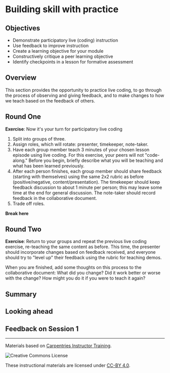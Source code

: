 # Building skill with practice

## Objectives

+ Demonstrate participatory live (coding) instruction
+ Use feedback to improve instruction
+ Create a learning objective for your module
+ Constructively critique a peer learning objective
+ Identify checkpoints in a lesson for formative assessment

## Overview

This section provides the opportunity to practice live coding, to go through 
the process of observing and giving feedback, and to make changes to how we 
teach based on the feedback of others.

## Round One

**Exercise**: Now it's your turn for participatory live coding

1. Split into groups of three.
2. Assign roles, which will rotate: presenter, timekeeper, note-taker.
3. Have each group member teach 3 minutes of your chosen lesson episode using 
live coding. For this exercise, your peers will not "code-along." Before you 
begin, briefly describe what you will be teaching and what has been learned 
previously.
4. After each person finishes, each group member should share feedback 
(starting with themselves) using the same 2x2 rubric as before 
(positive/negative, content/presentation). The timekeeper should keep feedback 
discussion to about 1 minute per person; this may leave some time at the end 
for general discussion. The note-taker should record feedback in the 
collaborative document.
5. Trade off roles.

**Break here**

## Round Two

**Exercise**: Return to your groups and repeat the previous live coding 
exercise, re-teaching the same content as before. This time, the presenter 
should incorporate changes based on feedback received, and everyone should 
try to "level up" their feedback using the rubric for teaching demos.

When you are finished, add some thoughts on this process to the collaborative 
document: What did you change? Did it work better or worse with the change? How 
might you do it if you were to teach it again?

## Summary

## Looking ahead

## Feedback on Session 1

***

Materials based on [Carpentries Instructor Training](https://carpentries.github.io/instructor-training/).

<img alt="Creative Commons License" style="border-width:0" src="https://i.creativecommons.org/l/by/4.0/88x31.png" />

These instructional materials are licensed under [CC-BY 4.0](https://creativecommons.org/licenses/by/4.0/).

